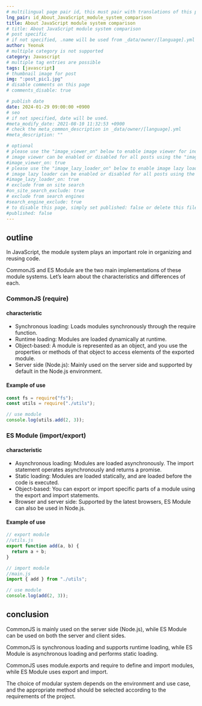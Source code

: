 ```yaml
---
# multilingual page pair id, this must pair with translations of this page. (This name must be unique)
lng_pair: id_About_JavaScript_module_system_comparison
title: About JavaScript module system comparison
# title: About JavaScript module system comparison
# post specific
# if not specified, .name will be used from _data/owner/[language].yml
author: Yeonuk
# multiple category is not supported
category: Javascript
# multiple tag entries are possible
tags: [javascript]
# thumbnail image for post
img: ":post_pic1.jpg"
# disable comments on this page
# comments_disable: true

# publish date
date: 2024-01-29 09:00:00 +0900
# seo
# if not specified, date will be used.
#meta_modify_date: 2021-08-10 11:32:53 +0900
# check the meta_common_description in _data/owner/[language].yml
#meta_description: ""

# optional
# please use the "image_viewer_on" below to enable image viewer for individual pages or posts (_posts/ or [language]/_posts folders).
# image viewer can be enabled or disabled for all posts using the "image_viewer_posts: true" setting in _data/conf/main.yml.
#image_viewer_on: true
# please use the "image_lazy_loader_on" below to enable image lazy loader for individual pages or posts (_posts/ or [language]/_posts folders).
# image lazy loader can be enabled or disabled for all posts using the "image_lazy_loader_posts: true" setting in _data/conf/main.yml.
#image_lazy_loader_on: true
# exclude from on site search
#on_site_search_exclude: true
# exclude from search engines
#search_engine_exclude: true
# to disable this page, simply set published: false or delete this file
#published: false
---
```


<!-- outline-start -->

## outline

In JavaScript, the module system plays an important role in organizing and reusing code.

CommonJS and ES Module are the two main implementations of these module systems. Let’s learn about the characteristics and differences of each.

<!-- outline-end -->

### CommonJS (require)

#### characteristic

- Synchronous loading: Loads modules synchronously through the require function.
- Runtime loading: Modules are loaded dynamically at runtime.
- Object-based: A module is represented as an object, and you use the properties or methods of that object to access elements of the exported module.
- Server side (Node.js): Mainly used on the server side and supported by default in the Node.js environment.

#### Example of use

```javascript
const fs = require("fs");
const utils = require("./utils");

// use module
console.log(utils.add(2, 3));
```

### ES Module (import/export)

#### characteristic

- Asynchronous loading: Modules are loaded asynchronously. The import statement operates asynchronously and returns a promise.
- Static loading: Modules are loaded statically, and are loaded before the code is executed.
- Object-based: You can export or import specific parts of a module using the export and import statements.
- Browser and server side: Supported by the latest browsers, ES Module can also be used in Node.js.

#### Example of use

```javascript
// export module
//utils.js
export function add(a, b) {
  return a + b;
}

// import module
//main.js
import { add } from "./utils";

// use module
console.log(add(2, 3));
```

## conclusion

CommonJS is mainly used on the server side (Node.js), while ES Module can be used on both the server and client sides.

CommonJS is synchronous loading and supports runtime loading, while ES Module is asynchronous loading and performs static loading.

CommonJS uses module.exports and require to define and import modules, while ES Module uses export and import.

The choice of modular system depends on the environment and use case, and the appropriate method should be selected according to the requirements of the project.
